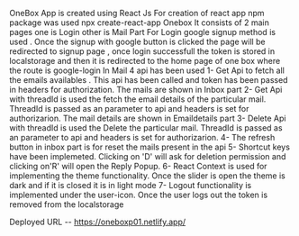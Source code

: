 OneBox App is created using React Js
For creation of react app npm package was used npx create-react-app Onebox
It consists of 2 main pages one is Login other is Mail Part
For Login google signup method is used . Once the signup with google button is clicked the page will be redirected to signup page , once login successfull the token is stored in localstorage and then it is redirected to the home page of one box where the route is google-login
In Mail 4 api has been used
1- Get Api to fetch all the emails availables . This api has been called and token has been passed in headers for authorization. The mails are shown in Inbox part
2- Get Api with threadId is used the fetch the email details of the particular mail. ThreadId is passed as an parameter to api and headers is set for authorizarion. The mail details are shown in Emaildetails part
3- Delete Api with threadId is used the Delete the particular mail. ThreadId is passed as an parameter to api and headers is set for authorizarion. 
4- The refresh button in inbox part is for reset the mails present in the api
5- Shortcut keys have been implemeted. Clicking on 'D' will ask for deletion permission and clicking on'R' will open the Reply Popup.
6- React Context is used for implementing the theme functionality. Once the slider is open the theme is dark and if it is closed it is in light mode
7- Logout functionality is implemented under the user-icon. Once the user logs out the token is removed from the localstorage

Deployed URL -- https://oneboxp01.netlify.app/

